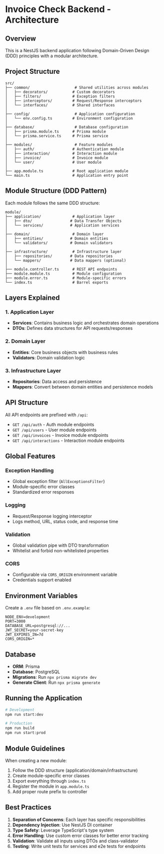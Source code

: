 # Invoice Check Backend - Architecture

## Overview
This is a NestJS backend application following Domain-Driven Design (DDD) principles with a modular architecture.

## Project Structure

```
src/
├── common/                    # Shared utilities across modules
│   ├── decorators/           # Custom decorators
│   ├── filters/              # Exception filters
│   ├── interceptors/         # Request/Response interceptors
│   └── interfaces/           # Shared interfaces
│
├── config/                    # Application configuration
│   └── env.config.ts         # Environment configuration
│
├── database/                  # Database configuration
│   ├── prisma.module.ts      # Prisma module
│   └── prisma.service.ts     # Prisma service
│
├── modules/                   # Feature modules
│   ├── auth/                 # Authentication module
│   ├── interaction/          # Interaction module
│   ├── invoice/              # Invoice module
│   └── user/                 # User module
│
├── app.module.ts             # Root application module
└── main.ts                   # Application entry point
```

## Module Structure (DDD Pattern)

Each module follows the same DDD structure:

```
module/
├── application/              # Application layer
│   ├── dto/                 # Data Transfer Objects
│   └── services/            # Application services
│
├── domain/                   # Domain layer
│   ├── entities/            # Domain entities
│   └── validators/          # Domain validators
│
├── infrastructure/           # Infrastructure layer
│   ├── repositories/        # Data repositories
│   └── mappers/             # Data mappers (optional)
│
├── module.controller.ts      # REST API endpoints
├── module.module.ts          # Module configuration
├── module.error.ts           # Module-specific errors
└── index.ts                  # Barrel exports
```

## Layers Explained

### 1. Application Layer
- **Services**: Contains business logic and orchestrates domain operations
- **DTOs**: Defines data structures for API requests/responses

### 2. Domain Layer
- **Entities**: Core business objects with business rules
- **Validators**: Domain validation logic

### 3. Infrastructure Layer
- **Repositories**: Data access and persistence
- **Mappers**: Convert between domain entities and persistence models

## API Structure

All API endpoints are prefixed with `/api`:

- `GET /api/auth` - Auth module endpoints
- `GET /api/users` - User module endpoints
- `GET /api/invoices` - Invoice module endpoints
- `GET /api/interactions` - Interaction module endpoints

## Global Features

### Exception Handling
- Global exception filter (`AllExceptionsFilter`)
- Module-specific error classes
- Standardized error responses

### Logging
- Request/Response logging interceptor
- Logs method, URL, status code, and response time

### Validation
- Global validation pipe with DTO transformation
- Whitelist and forbid non-whitelisted properties

### CORS
- Configurable via `CORS_ORIGIN` environment variable
- Credentials support enabled

## Environment Variables

Create a `.env` file based on `.env.example`:

```env
NODE_ENV=development
PORT=3000
DATABASE_URL=postgresql://...
JWT_SECRET=your-secret-key
JWT_EXPIRES_IN=7d
CORS_ORIGIN=*
```

## Database

- **ORM**: Prisma
- **Database**: PostgreSQL
- **Migrations**: Run `npx prisma migrate dev`
- **Generate Client**: Run `npx prisma generate`

## Running the Application

```bash
# Development
npm run start:dev

# Production
npm run build
npm run start:prod
```

## Module Guidelines

When creating a new module:

1. Follow the DDD structure (application/domain/infrastructure)
2. Create module-specific error classes
3. Export everything through `index.ts`
4. Register the module in `app.module.ts`
5. Add proper route prefix to controller

## Best Practices

1. **Separation of Concerns**: Each layer has specific responsibilities
2. **Dependency Injection**: Use NestJS DI container
3. **Type Safety**: Leverage TypeScript's type system
4. **Error Handling**: Use custom error classes for better error tracking
5. **Validation**: Validate all inputs using DTOs and class-validator
6. **Testing**: Write unit tests for services and e2e tests for endpoints

